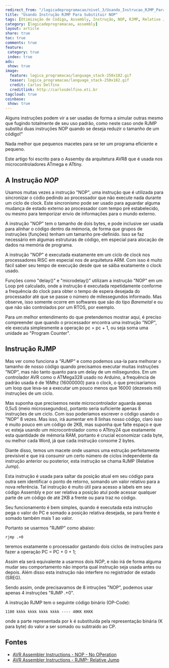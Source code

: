```yaml
---
redirect_from: "/logicadeprogramacao/nivel_3/Usando_Instrucao_RJMP_Para_Substituir_NOP/"
title: "Usando Instrução RJMP Para Substituir NOP"
tags: [Otimização de Código, Assembly, Instrução, NOP, RJMP, Relative Jump, No Operation, AVR, AVR8 AVR32, ATmega, ATtiny]
category: [logicadeprogramacao, assembly]
layout: article
share: true
toc: true
comments: true
feature:
 category: true
 index: true
ads:
 show: true
image:
  feature: logica_programacao/language_stack-250x182.gif
  teaser: logica_programacao/language_stack-250x182.gif
  credit: Carlos Delfino
  creditlink: http://carlosdelfino.eti.br
tagcloud: true
coinbase:
 show: true
---
```

Alguns instruções podem vir a ser usadas de forma a simular outras mesmo que fugindo totalmente de seu uso padrão, como neste caso onde RJMP substitui duas instruções NOP quando se deseja reduzir o tamanho de um código!"

<!--more-->

Nada melhor que pequenos macetes para se ter um programa eficiente e pequeno.

Este artigo foi escrito para o Assemby da arquitetura AVR8 que é usada nos microcontroladores ATmega e ATtiny.

## A Instrução *NOP*

Usamos muitas vezes a instrução "NOP", uma instrução que é utilizada para sincronizar o códio pedindo ao processador que não execute nada durante um ciclo de clock. Este sincronismo pode ser usado para aguardar alguma mudança de estado externo ao processador com tempo pré estabelecido, ou mesmo para temporizar envio de informações para o mundo externo.

A instrução "NOP" tem o tamanho de dois bytes, e pode inclusive ser usada para alinhar o código dentro da mémoria, de forma que grupos de instruções (funções) tenham um tamanho pre-definido. Isso se faz necessário em algumas estruturas de código, em especial para alocação de dados na memória de programa.

A instrução "NOP" é executada exatamente em um ciclo de clock nos processadores RISC em especial nos de arquitetura ARM. Com isso é muito fácil saber seu tempo de execução desde que se sáiba exatamente o clock usado.

Funções como "delay()" e "microdelay()" utilizam a instrução "NOP" em um Loop pré calculado, onde a instrução é executada repetidamente conforme a frequência do clock para obter o tempo de espera  desejada do processador até que se passe o número de milessegundos informado. Mas observe, isso somente ocorre em softwares que são do tipo *Baremetal* e ou que não são controlados por um RTOS, por exemplo.

Para um melhor entendimento do que pretendemos mostrar aqui, é preciso compreender que quando o processador encontra uma instrução "NOP", ele executa simplesmente a operação pc = pc + 1, ou seja soma uma unidade ao "Program Counter".

## Instrução RJMP

Mas ver como funciona a *"RJMP"* e como podemos usa-la para melhorar o tamanho de nosso código quando precisamos executar muitas instruções "NOP", mas não tanto quanto para um delay de um milisegundos. Em um controlador AVR como o ATMega328 usado no Arduino, a frequência de padrão usada é de 16Mhz (16000000) para o clock, o que precisariamos um loop que leva-se a executar um pouco menos que 16000 (dezeseis mil) instruções de um ciclo.

Mas suponha que precisemos neste microcontrolador aguarda apenas 0,5uS (meio microssegundos), portanto seria suficiente apenas 8 instruções de um ciclo. Com isso poderiamos escrever o código usando o "NOP" 8 vezes. Mas isso, irá aumentar em 8 linhas nosso código, claro isso é muito pouco em um código de 2KB, mas suponha que falte espaço e que vc esteja usando um microcontrolador como o ATtiny24 que exatamente esta quantidade de mémoria RAM, portanto é crucial economizar cada byte, ou melhor cada Word, já que cada instrução consome 2 bytes.

Diante disso, temos um macete onde usamos uma estrução perfeitamente previsível e que irá consumir um certo número de ciclos independente da instrução anterior ou posterior, esta instrução se chama RJMP (Relative Jump).

Esta instrução é usada para saltar da posição atual em seu código para outra sem identificar o ponto de retorno, somando um valor relativo para a nova referência. Tal instrução é muito útil para acesso a labels em seu código Assembly e por ser relativa a posição atul pode acessar qualquer parte de um código de até 2KB a frente ou para traz no código.  

Seu funcionamento é bem simples, quando é executada esta instrução pega o valor do PC e somado a posição relativa desejada, se para frente é somado também mais 1 ao valor.

Portanto se usarmos "RJMP" como abaixo:

```
rjmp .+0
```

teremos exatamente o processador gastando dois ciclos de instruções para fazer a operação PC = PC + 0 + 1;

Assim ela será equivalente a usarmos dois *NOP*, e não irá de forma alguma mudar seu comportamento não importa qual instrução seja usada antes ou depois. Além disso esta instrução não interfere no registrador de estado (SREG).

Sendo assim, onde precisavamos de 8 intruções "NOP", podemos usar apenas 4 instruções "RJMP .+0".

A instrução RJMP tem o seguinte código binário (OP-Code):

```
1100 kkkk kkkk kkkk kkkk ---- 40KK KKKK
```

onde a parte representada por k é substituida pela representação binária (K para byte) do valor a ser somado ou subtraido ao CP.

## Fontes

 * [AVR Assembler Instructions - NOP - No OPeration](http://www.atmel.com/webdoc/avrassembler/avrassembler.wb_NOP.html)
 * [AVR Assembler Instructions - RJMP- Relative Jump](http://www.atmel.com/webdoc/avrassembler/avrassembler.wb_RJMP.html)

